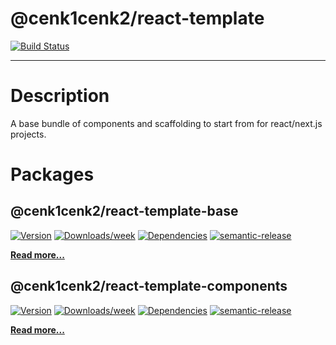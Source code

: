# @cenk1cenk2/react-template

[![Build Status](https://drone.kilic.dev/api/badges/cenk1cenk2/react-template/status.svg)](https://drone.kilic.dev/cenk1cenk2/react-template)

---

# Description

A base bundle of components and scaffolding to start from for react/next.js projects.

# Packages

## @cenk1cenk2/react-template-base

[![Version](https://img.shields.io/npm/v/react-template-base.svg)](https://npmjs.org/package/react-template-base) [![Downloads/week](https://img.shields.io/npm/dw/react-template-base.svg)](https://npmjs.org/package/react-template-base) [![Dependencies](https://img.shields.io/librariesio/release/npm/react-template-base)](https://npmjs.org/package/react-template-base) [![semantic-release](https://img.shields.io/badge/%20%20%F0%9F%93%A6%F0%9F%9A%80-semantic--release-e10079.svg)](https://github.com/semantic-release/semantic-release)

[**Read more...**](libs/base/README.md)

## @cenk1cenk2/react-template-components

[![Version](https://img.shields.io/npm/v/react-template-components.svg)](https://npmjs.org/package/react-template-components) [![Downloads/week](https://img.shields.io/npm/dw/react-template-components.svg)](https://npmjs.org/package/react-template-components) [![Dependencies](https://img.shields.io/librariesio/release/npm/react-template-components)](https://npmjs.org/package/react-template-components) [![semantic-release](https://img.shields.io/badge/%20%20%F0%9F%93%A6%F0%9F%9A%80-semantic--release-e10079.svg)](https://github.com/semantic-release/semantic-release)

[**Read more...**](libs/components/README.md)
